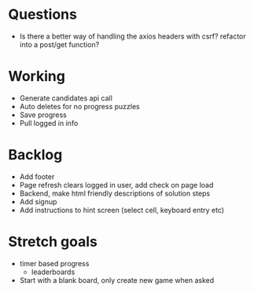 # Questions
- Is there a better way of handling the axios headers with csrf? refactor into a post/get function?


# Working
- Generate candidates api call
- Auto deletes for no progress puzzles
- Save progress
- Pull logged in info


# Backlog
- Add footer
- Page refresh clears logged in user, add check on page load
- Backend, make html friendly descriptions of solution steps
- Add signup
- Add instructions to hint screen (select cell, keyboard entry etc)



# Stretch goals
- timer based progress
  - leaderboards
- Start with a blank board, only create new game when asked